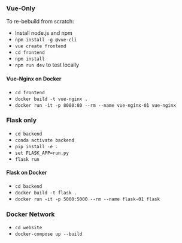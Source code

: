 ### Vue-Only 

To re-bebuild from scratch:
- Install node.js and npm
- `npm install -g @vue-cli`
- `vue create frontend`
- `cd frontend`
- `npm install`
- `npm run dev` to test locally

#### Vue-Nginx on Docker

- `cd frontend`
- `docker build -t vue-nginx .`
- `docker run -it -p 8080:80 --rm --name vue-nginx-01 vue-nginx`

### Flask only

- `cd backend`
- `conda activate backend`
- `pip install -e .`
- `set FLASK_APP=run.py`
- `flask run`

#### Flask on Docker

- `cd backend`
- `docker build -t flask .`
- `docker run -it -p 5000:5000 --rm --name flask-01 flask`

### Docker Network

- `cd website`
- `docker-compose up --build`